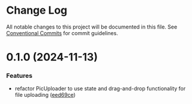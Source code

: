 # Change Log

All notable changes to this project will be documented in this file.
See [Conventional Commits](https://conventionalcommits.org) for commit guidelines.

# 0.1.0 (2024-11-13)

### Features

- refactor PicUploader to use state and drag-and-drop functionality for file uploading ([eed69ce](https://github.com/weidyg/web-rc/commit/eed69ce81703bed3413a8720d733caedf14e94cf))
